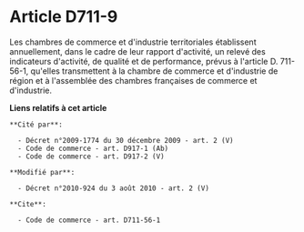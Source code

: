 # Article D711-9

Les chambres de commerce et d'industrie territoriales établissent annuellement, dans le cadre de leur rapport d'activité, un
relevé des indicateurs d'activité, de qualité et de performance, prévus à l'article D. 711-56-1, qu'elles transmettent à la
chambre de commerce et d'industrie de région et à l'assemblée des chambres françaises de commerce et d'industrie.

**Liens relatifs à cet article**

	**Cité par**:

	  - Décret n°2009-1774 du 30 décembre 2009 - art. 2 (V)
	  - Code de commerce - art. D917-1 (Ab)
	  - Code de commerce - art. D917-2 (V)

	**Modifié par**:

	  - Décret n°2010-924 du 3 août 2010 - art. 2 (V)

	**Cite**:

	  - Code de commerce - art. D711-56-1
